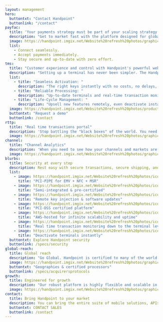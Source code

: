```yaml
---
layout: management
hero:
  buttontxt: "Contact Handpoint"
  buttonlink: "/contact"
payfac: 
  title: 'Your payments strategy must be part of your scaling strategy'
  description: "Get to market fast with the platform designed for global scale"
  image: https://handpoint.imgix.net/Website%20refresh%20photos/graphics/Handpoint%20values%20target.png
  list: 
    - Connect seamlessly.
    - Accept payments immediately.
    - Stay secure and up-to-date with zero effort.
tms: 
  title: "Customer experience and control with Handpoint's powerful web-based TMS"
  description: "Setting up a terminal has never been simpler. The Handpoint Terminal Management System lets you set up a merchant in minutes.<br>Handpoint's remote key injection, remote software updates, and instant config file building system put the power to control the entire merchant experience in your hands."
  list: 
    - title: "Seamless Activation: "
      description: "The right keys instantly with no costs, no delays, no support"
    - title: "Reliable Processing: "
      description: "Up-to-date terminals and real-time transaction monitoring"
    - title: "Life-Cycle Management: "
      description: "Upsell new features remotely, even deactivate instantly"
  image: https://handpoint.imgix.net/Website%20refresh%20photos/product-images/TMS%20and%20Real%20Time%20Data.png
  buttontxt: "Request a demo"
  buttonlink: /contact
rttp: 
  title: "Real time transactions portal"
  description: 'Stop battling the "black boxes" of the world. You need info and insights right now.<br>With Handpoint, you see every transaction, every message, at the individual terminal level in near real-time: online, downloadable, or via a data integration service.<br>So when you are asked, "Did that transaction go through before the internet went down?" you can make sure your merchants never miss a beat.'
  image: https://handpoint.imgix.net/Website%20refresh%20photos/graphics/Transaction%20data%20why%20access%203%20ways.png
channel: 
  title: "Channel Analytics"
  description: 'When you need to see how your channels and markets are producing in real time, use Handpoint Analytics to get added insights with a suite of pre-configured and customizable reports.'
  image: https://handpoint.imgix.net/Website%20refresh%20photos/graphics/Analytics%20why.png
blurbs:
  title: Security at every step
  description: Rest easy with secure transactions, secure shipping, and secure processing. The layers of our secure solution are designed to protect merchants and cardholders through every touchpoint of the transaction at every stage of the merchant lifecycle.
  list: 
    - image: https://handpoint.imgix.net/Website%20refresh%20photos/icons/ico06.svg
      title: "PCI-P2PE for EMV + NFC + MSR"
    - image: https://handpoint.imgix.net/Website%20refresh%20photos/icons/ico07.svg
      title: "Semi-integrated & pre-certified"
    - image: https://handpoint.imgix.net/Website%20refresh%20photos/icons/ico08.svg
      title: "Remote key injection & software updates"
    - image: https://handpoint.imgix.net/Website%20refresh%20photos/icons/ico09.svg
      title: "PCI-DSS certified platform"
    - image: https://handpoint.imgix.net/Website%20refresh%20photos/icons/ico10.svg
      title: "AWS-hosted for infinite scalability and uptime"
    - image: https://handpoint.imgix.net/Website%20refresh%20photos/icons/ico11.svg
      title: "Real time transaction monitoring down to the terminal level"
    - image: https://handpoint.imgix.net/Website%20refresh%20photos/icons/ico12.svg
      title: "Deactivate terminals instantly"
  buttontxt: Explore Handpoint security
  buttonlink: /specs/security
global-reach: 
  title: Global reach
  description: "Go Global. Handpoint is certified to many of the world's leading acquiring platforms, enabling you to support international merchants and software providers. Multiple currencies are no problem. And if you need to reach a local debit scheme, our terminals can host multiple MIDs/TIDs with dynamic routing."
  image: https://handpoint.imgix.net/Website%20refresh%20photos/graphics/Scalable%20architecture.png
  buttontxt: "Geographies & certified processors"
  buttonlink: /specs/acquirersprotocols
growth:
  title: Engineered for growth
  description: "Our robust platform is highly flexible and scalable in every direction, <br>allowing you to respond to the dynamic payments landscape.<br>If you need a solution customized for your market, Handpoint can add SDKs, terminals, tools, processors, and payment types. The entire Handpoint platform is hosted and PCI-DSS certifed on AWS for infinite scalability, so there is no limit to your potential."
  image: https://handpoint.imgix.net/Website%20refresh%20photos/graphics/managementplatform_engineered_pic.jpg
contact:
  title: Bring Handpoint to your market
  description: You can bring the entire suite of mobile solutions, APIs, and management tools to your market with a single integration to your acquirer.
  buttontxt: CONTACT SALES
  buttonlink: /contact
---
```

